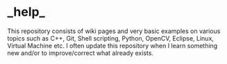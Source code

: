# \_help\_
This repository consists of wiki pages and very basic examples on various topics such as C++, Git, Shell scripting, Python, OpenCV, Eclipse, Linux, Virtual Machine etc. I often update this repository when I learn something new and/or to improve/correct what already exists.
